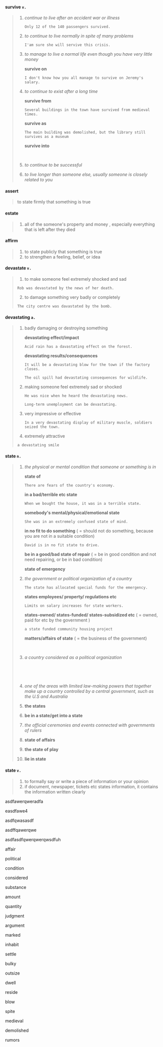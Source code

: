 #### survive `v.` 

> 1. *continue to live after an accident war or illness*
>
>    `Only 12 of the 140 passengers survived.	`
>
> 2. *to continue to live normally in spite of many problems*
>
>    `I'am sure she will servive this crisis.`
>
> 3. *to manage to live a normal life even though you have very little money*
>
>    **survive on**
>
>    `I don't know how you all manage to survive on Jeremy's salary.`
>
> 4. *to continue to exist after a long time*
>
>    **survive from**
>
>    `Several buildings in the town have survived from medieval times.  `
>
>    **survive as**
>
>    `The main building was demolished, but the library still survives as a museum`
>
>    **survive into**
>
>    ​
>
> 5. *to continue to be successful*
>
> 6. *to live longer than someone else, usually someone is closely related to you*
>

#### assert 

> to state firmly that something is true

#### estate

> 1.  all of the someone's property and money , especially everything that is left after they died

#### affirm

> 1. to state publicly that something is true
> 2. to strengthen a feeling, belief, or idea

#### devastate `v.`

> 1.  to make someone feel extremely shocked and sad
>
>    `Rob was devastated by the news of her death.`
>
> 2.  to damage something very badly or completely
>
>    `The city centre was davastated by the bomb.`

#### devastating `a.`

> 1. badly damaging or destroying something
>
>    **devastating effect/impact**
>
>    `Acid rain has a davastating effect on the forest.`
>
>    **devastating results/consequences**
>
>    `It will be a devastating blow for the town if the factory closes.`
>
>    `The oil spill had devastating consequences for wildlife.`
>
> 2. making someone feel extremely sad or shocked
>
>    `He was nice when he heard the devastating news.`
>
>    `Long-term unemployment can be devastating.`
>
> 3. very impressive or effective
>
>    `In a very devastating display of military muscle, soldiers seized the town.`
>
> 4.  extremely attractive
>
>    `a devastating smile`

#### state `n.`

> 1. *the physical or mental condition that someone or something is in*
>
>    **state of**
>
>    `There are fears of the country's economy.`
>
>    **in a bad/terrible etc state**
>
>    `When we bought the house, it was in a terrible state.`
>
>    **somebody's mental/physical/emotional state**
>
>    `She was in an extremely confused state of mind.`
>
>    **in no fit to do something** ( = should not do something, because you are not in a suitable condition)
>
>    `David is in no fit state to drive.`
>
>    **be in a good/bad state of repair** ( = be in good condition and not need repairing, or be in bad condition)
>
>    **state of emergency**
>
> 2. *the government or political organization of a country*
>
>    `The state has allocated special funds for the emergency.`
>
>    **states employees/ property/ regulations etc**
>
>    `Limits on salary increases for state workers.`
>
>    **states-owned/ states-funded/ states-subsidized etc** ( = owned, paid for etc by the government )
>
>    `a state funded community housing project`
>
>    **matters/affairs of state** ( = the business of  the government)
>
>    ​
>
> 3. *a country considered as a political organization*
>
>    ​
>
>    ​
>
> 4. *one of the areas with limited law-making powers that together make up a country controlled by a central government, such as the U.S and Australia*
>
> 5. **the states**
>
> 6. **be in a state/get into a state**
>
> 7. *the official ceremonies and events connected with governments of rulers*
>
> 8. **state of affairs**
>
> 9. **the state of play**
>
> 10. **lie in state**

#### state `v.`

> 1. to formally say or write a piece of information or your opinion
> 2. if document, newspaper, tickets etc states information, it contains the information written clearly





asdfawerqweradfa



easdfawe4



asdfqwasasdf



asdffqawerqwe

asdfasdfqwerqwerqwsdfuh

affair

political

condition

considered 

substance

amount

quantity

judgment

argument

marked

inhabit

settle

bulky

outsize

dwell

reside

blow

spite

medieval

demolished

rumors